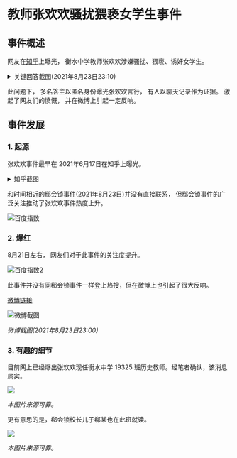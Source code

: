 # 教师张欢欢骚扰猥亵女学生事件

## 事件概述

网友在[知乎](https://www.zhihu.com/question/465486182)上曝光， 衡水中学教师张欢欢涉嫌骚扰、猥亵、诱奸女学生。 

<details>

<summary>关键回答截图(2021年8月23日23:10)</summary>

![知乎截图](https://hzsb-1301539318.file.myqcloud.com/docs/event/zhanghuanhuan/121c4b7e5b99cce32df027d3e68b3906.png)

</details>

此问题下， 多名答主以匿名身份曝光张欢欢言行， 有人以聊天记录作为证据。 激起了网友们的愤慨， 并在微博上引起一定反响。

## 事件发展

### 1. 起源

张欢欢事件最早在 2021年6月17日在知乎上曝光。 

<details>

<summary>知乎截图</summary>

![知乎截图2](https://hzsb-1301539318.file.myqcloud.com/docs/event/zhanghuanhuan/14e69a9bc069573fe8b88949cc431f02.png)

</details>

和时间相近的郗会锁事件(2021年8月23日)并没有直接联系， 但郗会锁事件的广泛关注推动了张欢欢事件热度上升。


![百度指数](https://hzsb-1301539318.file.myqcloud.com/docs/event/zhanghuanhuan/d267c84822030af5c6cf68d3f54b08e6.png)

### 2. 爆红

8月21日左右， 网友们对于此事件的关注度提升。

![百度指数2](https://hzsb-1301539318.file.myqcloud.com/docs/event/zhanghuanhuan/902d855b0186994504a3b0cd690bc0f2.png)

此事件并没有同郗会锁事件一样登上热搜，但在微博上也引起了很大反响。

[微博链接](https://weibo.com/7584844316/KuBkkqMIn?refer_flag=1001030103_&type=comment#_rnd1629727883419)




![微博截图](https://hzsb-1301539318.file.myqcloud.com/docs/event/zhanghuanhuan/95a945c3e051e3002dbecd3155e5e2d5.png)

*微博截图(2021年8月23日23:00)*


### 3. 有趣的细节

目前网上已经爆出张欢欢现任衡水中学 19325 班历史教师。经笔者确认，该消息属实。


![](https://hzsb-1301539318.file.myqcloud.com/docs/event/zhanghuanhuan/0c4a5cc578df03cf65877d9e6643fe3b.png)

*本图片来源可靠。*


更有意思的是，郗会锁校长儿子郗某也在此班就读。

![](https://hzsb-1301539318.file.myqcloud.com/docs/event/zhanghuanhuan/f1b79692e1d9bc274d3d319b258884bf.png)

*本图片来源可靠。*
